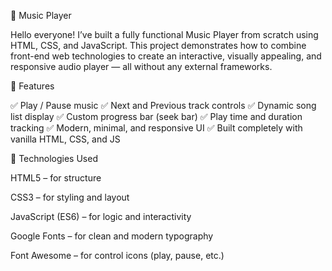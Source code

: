 🎵 Music Player

Hello everyone!
I’ve built a fully functional Music Player from scratch using HTML, CSS, and JavaScript.
This project demonstrates how to combine front-end web technologies to create an interactive, visually appealing, and responsive audio player — all without any external frameworks.

🚀 Features

✅ Play / Pause music
✅ Next and Previous track controls
✅ Dynamic song list display
✅ Custom progress bar (seek bar)
✅ Play time and duration tracking
✅ Modern, minimal, and responsive UI
✅ Built completely with vanilla HTML, CSS, and JS

🧠 Technologies Used

HTML5 – for structure

CSS3 – for styling and layout

JavaScript (ES6) – for logic and interactivity

Google Fonts – for clean and modern typography

Font Awesome – for control icons (play, pause, etc.)
